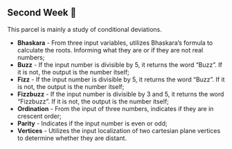 ## Second Week​ :rocket: ##



This parcel is mainly a study of conditional deviations.



- **Bhaskara** - From three input variables, utilizes Bhaskara’s formula to calculate the roots. Informing what they are or if they are not real numbers;
- **Buzz** - If the input number is divisible by 5, it returns the word “Buzz”. If it is not, the output is the number itself; 
- **Fizz** - If the input number is divisible by 5, it returns the word “Buzz”. If it is not, the output is the number itself;
- **Fizzbuzz** - If the input number is divisible by 3 and 5, it returns the word “Fizzbuzz”. If it is not, the output is the number itself;
- **Ordination** - From the input of three numbers, indicates if they are in crescent order;
- **Parity** - Indicates if the input number is even or odd;
- **Vertices** - Utilizes the input localization of two cartesian plane vertices to determine whether they are distant.

